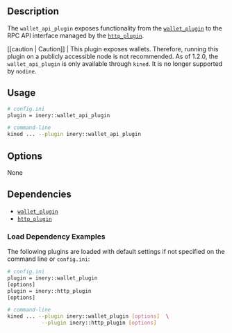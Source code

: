 ## Description

The `wallet_api_plugin` exposes functionality from the [`wallet_plugin`](../wallet_plugin/index.md) to the RPC API interface managed by the [`http_plugin`](../http_plugin/index.md).

[[caution | Caution]]
| This plugin exposes wallets. Therefore, running this plugin on a publicly accessible node is not recommended. As of 1.2.0, the `wallet_api_plugin` is only available through `kined`. It is no longer supported by `nodine`.

## Usage

```sh
# config.ini
plugin = inery::wallet_api_plugin

# command-line
kined ... --plugin inery::wallet_api_plugin
```

## Options

None

## Dependencies

* [`wallet_plugin`](../wallet_plugin/index.md)
* [`http_plugin`](../http_plugin/index.md)

### Load Dependency Examples

The following plugins are loaded with default settings if not specified on the command line or `config.ini`:

```sh
# config.ini
plugin = inery::wallet_plugin
[options]
plugin = inery::http_plugin
[options]

# command-line
kined ... --plugin inery::wallet_plugin [options]  \
           --plugin inery::http_plugin [options]
```
